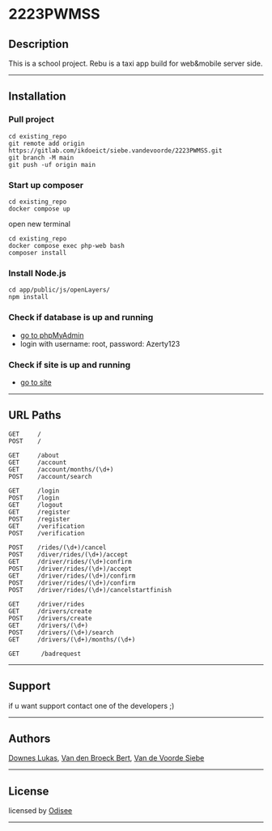 # 2223PWMSS

## Description

This is a school project. Rebu is a taxi app build for web&mobile server side.

---

## Installation

### Pull project

```
cd existing_repo
git remote add origin https://gitlab.com/ikdoeict/siebe.vandevoorde/2223PWMSS.git
git branch -M main
git push -uf origin main
```

### Start up composer

```
cd existing_repo
docker compose up
```
open new terminal
```
cd existing_repo
docker compose exec php-web bash
composer install
```

### Install Node.js
```
cd app/public/js/openLayers/
npm install
```

### Check if database is up and running

- [go to phpMyAdmin](http://localhost:8001)
- login with username: root, password: Azerty123

### Check if site is up and running

- [go to site](http://localhost:8080)

---

## URL Paths

```
GET     /
POST    /

GET     /about
GET     /account
GET     /account/months/(\d+)
POST    /account/search

GET     /login
POST    /login
GET     /logout
GET     /register
POST    /register
GET     /verification
POST    /verification

POST 	/rides/(\d+)/cancel
POST    /diver/rides/(\d+)/accept
GET     /driver/rides/(\d+)confirm
POST 	/driver/rides/(\d+)/accept
GET 	/driver/rides/(\d+)/confirm
POST 	/driver/rides/(\d+)/confirm
POST 	/driver/rides/(\d+)/cancelstartfinish

GET 	/driver/rides
GET     /drivers/create
POST    /drivers/create
GET 	/drivers/(\d+)
POST 	/drivers/(\d+)/search
GET 	/drivers/(\d+)/months/(\d+)

GET 	 /badrequest
```

---

## Support

if u want support contact one of the developers ;)

---

## Authors

[Downes Lukas](https://gitlab.com/lukas.downes), 
[Van den Broeck Bert](https://gitlab.com/bert.vandenbroeck), 
[Van de Voorde Siebe](https://gitlab.com/siebe.vandevoorde)

---

## License

licensed by [Odisee](https://odisee.be)

---